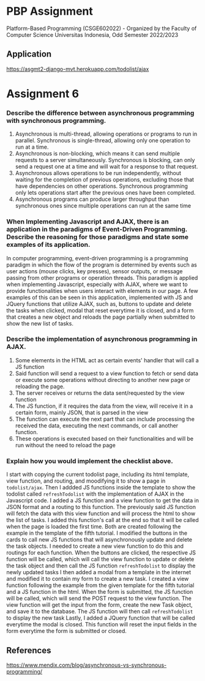 # PBP Assignment

Platform-Based Programming (CSGE602022) - Organized by the Faculty of Computer Science Universitas Indonesia, Odd Semester 2022/2023

## Application
https://asgmt2-django-mvt.herokuapp.com/todolist/ajax

# Assignment 6
### Describe the difference between asynchronous programming with synchronous programming.
1. Asynchronous is multi-thread, allowing operations or programs to run in parallel. Synchronous is single-thread, allowing only one operation to run at a time.
2. Asynchronous is non-blocking, which means it can send multiple requests to a server simultaneously. Synchronous is blocking, can only send a request one at a time and will wait for a response to that request.
3. Asynchronous allows operations to be run independently, without waiting for the completion of previous operations, excluding those that have dependencies on other operations. Synchronous programming only lets operations start after the previous ones have been completed.
4. Asynchronous programs can produce larger throughput than synchronous ones since multiple operations can run at the same time

### When Implementing Javascript and AJAX, there is an application in the paradigms of Event-Driven Programming. Describe the reasoning for those paradigms and state some examples of its application.
In computer programming, event-driven programming is a programming paradigm in which the flow of the program is determined by events such as user actions (mouse clicks, key presses), sensor outputs, or message passing from other programs or operation threads. This paradigm is applied when implementing Javascript, especially with AJAX, where we want to provide functionalities when users interact with elements in our page. A few examples of this can be seen in this application, implemented with JS and JQuery functions that utilize AJAX, such as, buttons to update and delete the tasks when clicked, modal that reset everytime it is closed, and a form that creates a new object and reloads the page partially when submitted to show the new list of tasks.

### Describe the implementation of asynchronous programming in AJAX.
1. Some elements in the HTML act as certain events' handler that will call a JS function
2. Said function will send a request to a view function to fetch or send data or execute some operations without directing to another new page or reloading the page.
3. The server receives or returns the data sent/requested by the view function
4. The JS function, if it requires the data from the view, will receive it in a certain form, mainly JSON, that is parsed in the view
5. The function can execute the next part that can include processing the received the data, executing the next commands, or call another function.
6. These operations is executed based on their functionalities and will be run without the need to reload the page

### Explain how you would implement the checklist above.
I start with copying the current todolist page, including its html template, view function, and routing, and moodifying it to show a page in `todolist/ajax`. Then I addded JS functions inside the template to show the todolist called `refreshTodolist` with the implementation of AJAX in the Javascript code. I added a JS function and a view function to get the data in JSON format and a routing to this function. The previously said JS function will fetch the data with this view function and will process the html to show the list of tasks. I added this function's call at the end so that it will be called when the page is loaded the first time. Both are created following the example in the template of the fifth tutorial.
I modified the buttons in the cards to call new JS functions that will asynchronously update and delete the task objects. I needed to create a new view function to do this and routings for each function. When the buttons are clicked, the respective JS function will be called, which will call the view function to update or delete the task object and then call the JS function `refreshTodolist` to display the newly updated tasks
I then added a modal from a template in the internet and modified it to contain my form to create a new task. I created a view function following the example from the given template for the fifth tutorial and a JS function in the html. When the form is submitted, the JS function will be called, which will send the POST request to the view function. The view function will get the input from the form, create the new Task object, and save it to the database. The JS function will then call `refreshTodolist` to display the new task
Lastly, I added a JQuery function that will be called everytime the modal is closed. This function will reset the input fields in the form everytime the form is submitted or closed.

## References
https://www.mendix.com/blog/asynchronous-vs-synchronous-programming/

<br>
<br>
